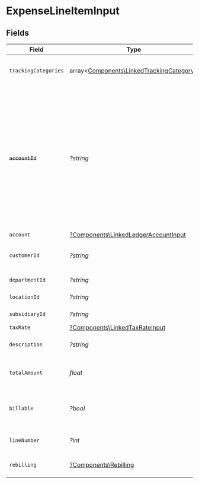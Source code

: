 # ExpenseLineItemInput


## Fields

| Field                                                                                                                                                                                                   | Type                                                                                                                                                                                                    | Required                                                                                                                                                                                                | Description                                                                                                                                                                                             | Example                                                                                                                                                                                                 |
| ------------------------------------------------------------------------------------------------------------------------------------------------------------------------------------------------------- | ------------------------------------------------------------------------------------------------------------------------------------------------------------------------------------------------------- | ------------------------------------------------------------------------------------------------------------------------------------------------------------------------------------------------------- | ------------------------------------------------------------------------------------------------------------------------------------------------------------------------------------------------------- | ------------------------------------------------------------------------------------------------------------------------------------------------------------------------------------------------------- |
| `trackingCategories`                                                                                                                                                                                    | array<[Components\LinkedTrackingCategory](../../Models/Components/LinkedTrackingCategory.md)>                                                                                                           | :heavy_minus_sign:                                                                                                                                                                                      | A list of linked tracking categories.                                                                                                                                                                   |                                                                                                                                                                                                         |
| ~~`accountId`~~                                                                                                                                                                                         | *?string*                                                                                                                                                                                               | :heavy_minus_sign:                                                                                                                                                                                      | : warning: ** DEPRECATED **: This will be removed in a future release, please migrate away from it as soon as possible.<br/><br/>The unique identifier for the ledger account. Deprecated, use account instead. | 123456                                                                                                                                                                                                  |
| `account`                                                                                                                                                                                               | [?Components\LinkedLedgerAccountInput](../../Models/Components/LinkedLedgerAccountInput.md)                                                                                                             | :heavy_minus_sign:                                                                                                                                                                                      | N/A                                                                                                                                                                                                     |                                                                                                                                                                                                         |
| `customerId`                                                                                                                                                                                            | *?string*                                                                                                                                                                                               | :heavy_minus_sign:                                                                                                                                                                                      | The ID of the customer this expense item is linked to.                                                                                                                                                  | 12345                                                                                                                                                                                                   |
| `departmentId`                                                                                                                                                                                          | *?string*                                                                                                                                                                                               | :heavy_minus_sign:                                                                                                                                                                                      | The ID of the department                                                                                                                                                                                | 12345                                                                                                                                                                                                   |
| `locationId`                                                                                                                                                                                            | *?string*                                                                                                                                                                                               | :heavy_minus_sign:                                                                                                                                                                                      | The ID of the location                                                                                                                                                                                  | 12345                                                                                                                                                                                                   |
| `subsidiaryId`                                                                                                                                                                                          | *?string*                                                                                                                                                                                               | :heavy_minus_sign:                                                                                                                                                                                      | The ID of the subsidiary                                                                                                                                                                                | 12345                                                                                                                                                                                                   |
| `taxRate`                                                                                                                                                                                               | [?Components\LinkedTaxRateInput](../../Models/Components/LinkedTaxRateInput.md)                                                                                                                         | :heavy_minus_sign:                                                                                                                                                                                      | N/A                                                                                                                                                                                                     |                                                                                                                                                                                                         |
| `description`                                                                                                                                                                                           | *?string*                                                                                                                                                                                               | :heavy_minus_sign:                                                                                                                                                                                      | The expense line item description                                                                                                                                                                       | Travel US.                                                                                                                                                                                              |
| `totalAmount`                                                                                                                                                                                           | *float*                                                                                                                                                                                                 | :heavy_check_mark:                                                                                                                                                                                      | The total amount of the expense line item.                                                                                                                                                              | 275                                                                                                                                                                                                     |
| `billable`                                                                                                                                                                                              | *?bool*                                                                                                                                                                                                 | :heavy_minus_sign:                                                                                                                                                                                      | Boolean that indicates if the line item is billable or not.                                                                                                                                             | true                                                                                                                                                                                                    |
| `lineNumber`                                                                                                                                                                                            | *?int*                                                                                                                                                                                                  | :heavy_minus_sign:                                                                                                                                                                                      | Line number of the resource                                                                                                                                                                             | 1                                                                                                                                                                                                       |
| `rebilling`                                                                                                                                                                                             | [?Components\Rebilling](../../Models/Components/Rebilling.md)                                                                                                                                           | :heavy_minus_sign:                                                                                                                                                                                      | Rebilling metadata for this line item.                                                                                                                                                                  |                                                                                                                                                                                                         |